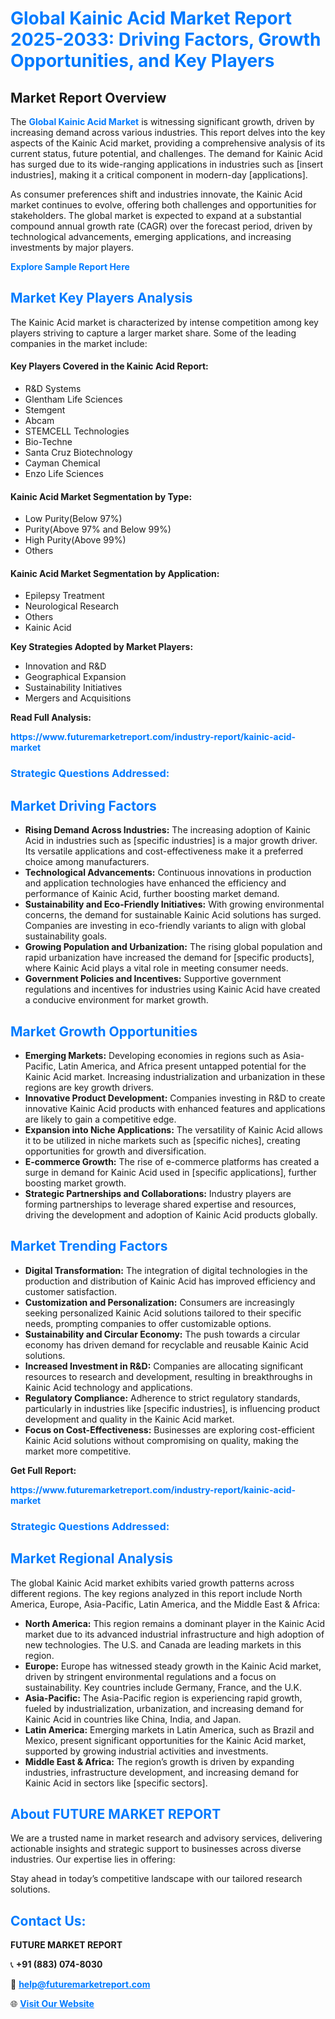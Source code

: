 <h1 style="color: #007BFF;">Global Kainic Acid Market Report 2025-2033: Driving Factors, Growth Opportunities, and Key Players</h1>

<section id="overview">
<h2>Market Report Overview</h2>
<p>The <a href="https://www.futuremarketreport.com/industry-report/kainic-acid-market" style="color: #007BFF; text-decoration: none;"><strong>Global Kainic Acid Market</strong></a> is witnessing significant growth, driven by increasing demand across various industries. This report delves into the key aspects of the Kainic Acid market, providing a comprehensive analysis of its current status, future potential, and challenges. The demand for Kainic Acid has surged due to its wide-ranging applications in industries such as [insert industries], making it a critical component in modern-day [applications].</p>
<p>As consumer preferences shift and industries innovate, the Kainic Acid market continues to evolve, offering both challenges and opportunities for stakeholders. The global market is expected to expand at a substantial compound annual growth rate (CAGR) over the forecast period, driven by technological advancements, emerging applications, and increasing investments by major players.</p>
</section>

<section id="overview">
<p><a href="https://www.futuremarketreport.com/request-sample/reportId=123272" style="color: #007BFF; text-decoration: none;"><strong>Explore Sample Report Here</strong></a></p>
</section>

<section id="key-players">
<h2 style="color: #007BFF;">Market Key Players Analysis</h2>
<p>The Kainic Acid market is characterized by intense competition among key players striving to capture a larger market share. Some of the leading companies in the market include:</p>
<h4>Key Players Covered in the Kainic Acid Report:</h4>
<ul><li>R&amp;D Systems</li><li>Glentham Life Sciences</li><li>Stemgent</li><li>Abcam</li><li>STEMCELL Technologies</li><li>Bio-Techne</li><li>Santa Cruz Biotechnology</li><li>Cayman Chemical</li><li>Enzo Life Sciences</li></ul>
<h4>Kainic Acid Market Segmentation by Type:</h4>
<ul><li>Low Purity(Below 97%)</li><li>Purity(Above 97% and Below 99%)</li><li>High Purity(Above 99%)</li><li>Others</li></ul>

<h4>Kainic Acid Market Segmentation by Application:</h4>
<ul><li>Epilepsy Treatment</li><li>Neurological Research</li><li>Others</li><li>Kainic Acid</li></ul>
<p><strong>Key Strategies Adopted by Market Players:</strong></p>
<ul>
<li>Innovation and R&D</li>
<li>Geographical Expansion</li>
<li>Sustainability Initiatives</li>
<li>Mergers and Acquisitions</li>
</ul>
</section>

<section>
<p><strong>Read Full Analysis: </strong></p><a href="https://www.futuremarketreport.com/industry-report/kainic-acid-market" style="color: #007BFF; text-decoration: none;"><strong>https://www.futuremarketreport.com/industry-report/kainic-acid-market</strong></a>
<h3 style="color: #007BFF;">Strategic Questions Addressed:</h3>
</section>

<section id="driving-factors">
<h2 style="color: #007BFF;">Market Driving Factors</h2>
<ul>
<li><strong>Rising Demand Across Industries:</strong> The increasing adoption of Kainic Acid in industries such as [specific industries] is a major growth driver. Its versatile applications and cost-effectiveness make it a preferred choice among manufacturers.</li>
<li><strong>Technological Advancements:</strong> Continuous innovations in production and application technologies have enhanced the efficiency and performance of Kainic Acid, further boosting market demand.</li>
<li><strong>Sustainability and Eco-Friendly Initiatives:</strong> With growing environmental concerns, the demand for sustainable Kainic Acid solutions has surged. Companies are investing in eco-friendly variants to align with global sustainability goals.</li>
<li><strong>Growing Population and Urbanization:</strong> The rising global population and rapid urbanization have increased the demand for [specific products], where Kainic Acid plays a vital role in meeting consumer needs.</li>
<li><strong>Government Policies and Incentives:</strong> Supportive government regulations and incentives for industries using Kainic Acid have created a conducive environment for market growth.</li>
</ul>
</section>

<section id="growth-opportunities">
<h2 style="color: #007BFF;">Market Growth Opportunities</h2>
<ul>
<li><strong>Emerging Markets:</strong> Developing economies in regions such as Asia-Pacific, Latin America, and Africa present untapped potential for the Kainic Acid market. Increasing industrialization and urbanization in these regions are key growth drivers.</li>
<li><strong>Innovative Product Development:</strong> Companies investing in R&D to create innovative Kainic Acid products with enhanced features and applications are likely to gain a competitive edge.</li>
<li><strong>Expansion into Niche Applications:</strong> The versatility of Kainic Acid allows it to be utilized in niche markets such as [specific niches], creating opportunities for growth and diversification.</li>
<li><strong>E-commerce Growth:</strong> The rise of e-commerce platforms has created a surge in demand for Kainic Acid used in [specific applications], further boosting market growth.</li>
<li><strong>Strategic Partnerships and Collaborations:</strong> Industry players are forming partnerships to leverage shared expertise and resources, driving the development and adoption of Kainic Acid products globally.</li>
</ul>
</section>

<section id="trending-factors">
<h2 style="color: #007BFF;">Market Trending Factors</h2>
<ul>
<li><strong>Digital Transformation:</strong> The integration of digital technologies in the production and distribution of Kainic Acid has improved efficiency and customer satisfaction.</li>
<li><strong>Customization and Personalization:</strong> Consumers are increasingly seeking personalized Kainic Acid solutions tailored to their specific needs, prompting companies to offer customizable options.</li>
<li><strong>Sustainability and Circular Economy:</strong> The push towards a circular economy has driven demand for recyclable and reusable Kainic Acid solutions.</li>
<li><strong>Increased Investment in R&D:</strong> Companies are allocating significant resources to research and development, resulting in breakthroughs in Kainic Acid technology and applications.</li>
<li><strong>Regulatory Compliance:</strong> Adherence to strict regulatory standards, particularly in industries like [specific industries], is influencing product development and quality in the Kainic Acid market.</li>
<li><strong>Focus on Cost-Effectiveness:</strong> Businesses are exploring cost-efficient Kainic Acid solutions without compromising on quality, making the market more competitive.</li>
</ul>
</section>

<section>
<p><strong>Get Full Report: </strong></p><a href="https://www.futuremarketreport.com/industry-report/kainic-acid-market" style="color: #007BFF; text-decoration: none;"><strong>https://www.futuremarketreport.com/industry-report/kainic-acid-market</strong></a>
<h3 style="color: #007BFF;">Strategic Questions Addressed:</h3>
</section>


<section id="regional-analysis">
<h2 style="color: #007BFF;">Market Regional Analysis</h2>
<p>The global Kainic Acid market exhibits varied growth patterns across different regions. The key regions analyzed in this report include North America, Europe, Asia-Pacific, Latin America, and the Middle East & Africa:</p>
<ul>
<li><strong>North America:</strong> This region remains a dominant player in the Kainic Acid market due to its advanced industrial infrastructure and high adoption of new technologies. The U.S. and Canada are leading markets in this region.</li>
<li><strong>Europe:</strong> Europe has witnessed steady growth in the Kainic Acid market, driven by stringent environmental regulations and a focus on sustainability. Key countries include Germany, France, and the U.K.</li>
<li><strong>Asia-Pacific:</strong> The Asia-Pacific region is experiencing rapid growth, fueled by industrialization, urbanization, and increasing demand for Kainic Acid in countries like China, India, and Japan.</li>
<li><strong>Latin America:</strong> Emerging markets in Latin America, such as Brazil and Mexico, present significant opportunities for the Kainic Acid market, supported by growing industrial activities and investments.</li>
<li><strong>Middle East & Africa:</strong> The region’s growth is driven by expanding industries, infrastructure development, and increasing demand for Kainic Acid in sectors like [specific sectors].</li>
</ul>
</section>

<footer>
<h2 style="color: #007BFF;">About FUTURE MARKET REPORT</h2>
<p>We are a trusted name in market research and advisory services, delivering actionable insights and strategic support to businesses across diverse industries. Our expertise lies in offering:</p>

<p>Stay ahead in today’s competitive landscape with our tailored research solutions.</p>

<h2 style="color: #007BFF;">Contact Us:</h2>
<p><strong>FUTURE MARKET REPORT</strong></p>
<p>📞 <strong>+91 (883) 074-8030</strong></p>
<p>📧 <strong><a href="mailto:help@futuremarketreport.com" style="color: #007BFF;">help@futuremarketreport.com</a></strong></p>
<p>🌐 <strong><a href="https://www.futuremarketreport.com/" style="color: #007BFF;">Visit Our Website</a></strong></p>
</footer>